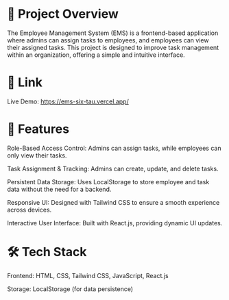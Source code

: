 # 📌 Project Overview

The Employee Management System (EMS) is a frontend-based application where admins can assign tasks to employees, and employees can view their assigned tasks. This project is designed to improve task management within an organization, offering a simple and intuitive interface.

# 🔗 Link
Live Demo: https://ems-six-tau.vercel.app/

# 🚀 Features

Role-Based Access Control: Admins can assign tasks, while employees can only view their tasks.

Task Assignment & Tracking: Admins can create, update, and delete tasks.

Persistent Data Storage: Uses LocalStorage to store employee and task data without the need for a backend.

Responsive UI: Designed with Tailwind CSS to ensure a smooth experience across devices.

Interactive User Interface: Built with React.js, providing dynamic UI updates.

# 🛠 Tech Stack

Frontend: HTML, CSS, Tailwind CSS, JavaScript, React.js

Storage: LocalStorage (for data persistence)
